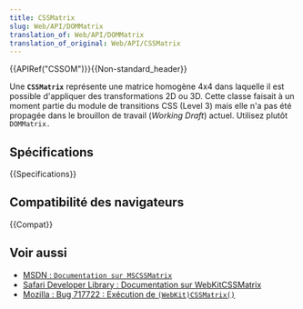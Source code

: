 ```yaml
---
title: CSSMatrix
slug: Web/API/DOMMatrix
translation_of: Web/API/DOMMatrix
translation_of_original: Web/API/CSSMatrix
---
```


{{APIRef("CSSOM")}}{{Non-standard_header}}

Une **`CSSMatrix`** représente une matrice homogène 4x4 dans laquelle il est possible d'appliquer des transformations 2D ou 3D. Cette classe faisait à un moment partie du module de transitions CSS (Level 3) mais elle n'a pas été propagée dans le brouillon de travail (_Working Draft_) actuel. Utilisez plutôt `DOMMatrix.`

## Spécifications

{{Specifications}}

## Compatibilité des navigateurs

{{Compat}}

## Voir aussi

- [MSDN&nbsp;: `Documentation sur MSCSSMatrix`](<https://msdn.microsoft.com/en-us/library/ie/hh772390(v=vs.85).aspx>)
- [Safari Developer Library : Documentation sur WebKitCSSMatrix](https://developer.apple.com/library/safari/documentation/AudioVideo/Reference/WebKitCSSMatrixClassReference/index.html)
- [Mozilla : Bug 717722 : Exécution de `(WebKit)CSSMatrix()`](https://bugzilla.mozilla.org/show_bug.cgi?id=717722)
